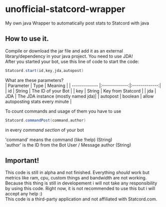 # unofficial-statcord-wrapper
My own java Wrapper to automatically post stats to Statcord with java

## How to use it.
Compile or download the jar file and add it as an external library/dependency in your java project. You need to use JDA!  
After you started your bot, use this line of code to start the code:
```java
Statcord.start(id,key,jda,autopost)
```
What are these parameters?  
| Parameter        | Type           | Meaning |
| ------------- |:-------------:|:-------------:| 
| id      | String | The ID of your Bot |
| key      | String      |  Key from Statcord |
| jda | JDA      | The JDA instance (mostly named jda)|
| autopost | boolean      | allow autoposting stats every minute |

To count commands and usage of them you have to use
```java
Statcord.commandPost(command,author)
```
in every *command section* of your bot

'command' means the command (like !help) (String)  
'author' is the ID from the Bot User / Message author (String)

## Important!
This code is still in alpha and not finished. Everything *should* work but metrics like ram, cpu, custom things and bandwidth are not working.  
Because this thing is still in developement i will not take any responsibility by using this code. Right now, it is not recommended to use this but i will accept any help :)  
This code is a third-party application and not affiliated with Statcord.com.
